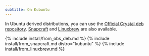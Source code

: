 ```yaml
---
subtitle: On Kubuntu
---
```


In Ubuntu derived distributions, you can use the [Official Crystal deb repository](#official-crystal-deb-repository). [Snapcraft](#snapcraft) and [Linuxbrew](#linuxbrew) are also available.

{% include install/from_obs_deb.md %}
{% include install/from_snapcraft.md distro="kubuntu" %}
{% include install/from_linuxbrew.md %}
